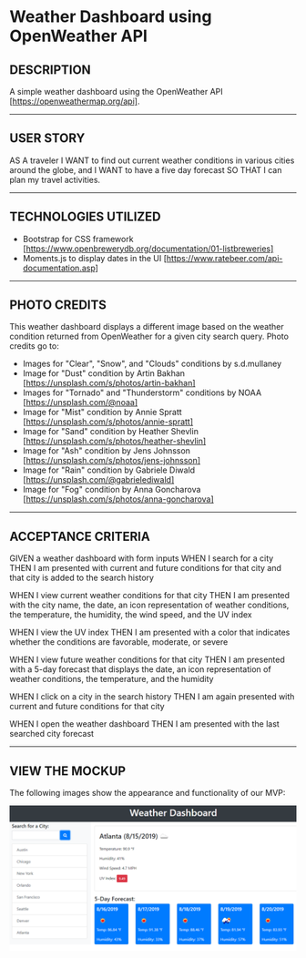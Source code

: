 # Weather Dashboard using OpenWeather API


## DESCRIPTION
A simple weather dashboard using the OpenWeather API  [https://openweathermap.org/api].

---------
## USER STORY
AS A traveler
I WANT to find out current weather conditions in various cities around the globe, and
I WANT to have a five day forecast
SO THAT I can plan my travel activities.

---------
## TECHNOLOGIES UTILIZED 
* Bootstrap for CSS framework [https://www.openbrewerydb.org/documentation/01-listbreweries]
* Moments.js to display dates in the UI [https://www.ratebeer.com/api-documentation.asp]

---------
## PHOTO CREDITS
This weather dashboard displays a different image based on the weather condition returned from OpenWeather for a given city search query. Photo credits go to:
* Images for "Clear", "Snow", and "Clouds" conditions by s.d.mullaney
* Image for "Dust" condition by Artin Bakhan [https://unsplash.com/s/photos/artin-bakhan]
* Images for "Tornado" and "Thunderstorm" conditions by NOAA [https://unsplash.com/@noaa] 
* Image for "Mist" condition by Annie Spratt [https://unsplash.com/s/photos/annie-spratt]
* Image for "Sand" condition by Heather Shevlin [https://unsplash.com/s/photos/heather-shevlin]
* Image for "Ash" condition by Jens Johnsson [https://unsplash.com/s/photos/jens-johnsson]
* Image for "Rain" condition by Gabriele Diwald [https://unsplash.com/@gabrielediwald]
* Image for "Fog" condition by Anna Goncharova [https://unsplash.com/s/photos/anna-goncharova] 

---------
## ACCEPTANCE CRITERIA
GIVEN a weather dashboard with form inputs
WHEN I search for a city
THEN I am presented with current and future conditions for that city and that city is added to the search history

WHEN I view current weather conditions for that city
THEN I am presented with the city name, the date, an icon representation of weather conditions, the temperature, the humidity, the wind speed, and the UV index

WHEN I view the UV index
THEN I am presented with a color that indicates whether the conditions are favorable, moderate, or severe

WHEN I view future weather conditions for that city
THEN I am presented with a 5-day forecast that displays the date, an icon representation of weather conditions, the temperature, and the humidity

WHEN I click on a city in the search history
THEN I am again presented with current and future conditions for that city

WHEN I open the weather dashboard
THEN I am presented with the last searched city forecast

---------
## VIEW THE MOCKUP
The following images show the appearance and functionality of our MVP:

![Weather Dashboard demo](assets/img/06-server-side-apis-homework-demo.png)